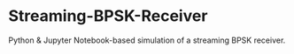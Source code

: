# Streaming-BPSK-Receiver
Python &amp; Jupyter Notebook-based simulation of a streaming BPSK receiver.
